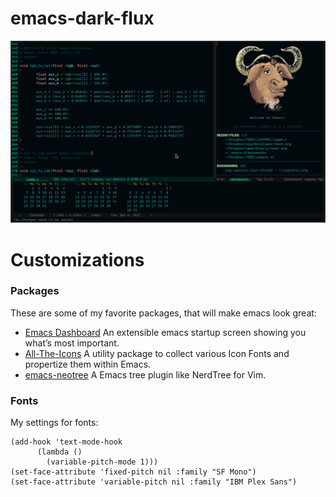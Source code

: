 # emacs-dark-flux
![screenshot](dark-flux-theme.png)

# Customizations

### Packages

These are some of my favorite packages, that will make emacs look great:

* [Emacs Dashboard](https://github.com/emacs-dashboard/emacs-dashboard) An extensible emacs startup screen showing you what’s most important.
* [All-The-Icons](https://github.com/domtronn/all-the-icons.el) A utility package to collect various Icon Fonts and propertize them within Emacs.
* [emacs-neotree](https://github.com/jaypei/emacs-neotree) A Emacs tree plugin like NerdTree for Vim.

### Fonts

My settings for fonts:

```emacs-lisp
(add-hook 'text-mode-hook
      (lambda ()
        (variable-pitch-mode 1)))
(set-face-attribute 'fixed-pitch nil :family "SF Mono")
(set-face-attribute 'variable-pitch nil :family "IBM Plex Sans")
```
